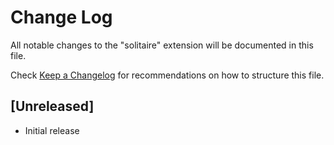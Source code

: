 # Change Log

All notable changes to the "solitaire" extension will be documented in this file.

Check [Keep a Changelog](http://keepachangelog.com/) for recommendations on how to structure this file.

## [Unreleased]

- Initial release